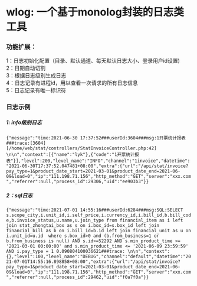 # wlog: 一个基于monolog封装的日志类工具

### 功能扩展：

1：日志初始化配置（目录、默认通道、每天默认日志大小、登录用户id设置)  
2：日期自动切割  
3：根据日志级别生成日志  
4：日志记录有进程id，用以查看一次请求的所有日志信息  
5：日志记录有唯一标识符

### 日志示例

##### 1: info级别日志

`{"message":"time:2021-06-30 17:37:52###userId:3604###msg:1开票统计报表###trace:[3604][/home/web/stat/controllers/StatInvoiceController.php:42] \n\n","context":[{"name":"lyk"},{"code":"1开票统计报表"}],"level":200,"level_name":"INFO","channel":"1invoice","datetime":"2021-06-30T17:37:52.047481+08:00","extra":{"url":"/api/stat/invoice?pay_type=1&product_date_start=2021-03-01&product_date_end=2021-06-09&load=0","ip":"111.198.71.156","http_method":"GET","server":"xxx.com","referrer":null,"process_id":29306,"uid":"ee903b3"}}`

##### 2：sql日志

`{"message":"time:2021-07-01 14:55:16###userId:6284###msg:SQL:SELECT s.scope_city,i.unit_id,i.self_price,i.currency_id,i.bill_id,b.bill_code,b.invoice_status,u.name,u.join_type from financial_item as i left join stat_zhongtai_box as s on i.box_id=s.box_id left join financial_bill as b on i.bill_id=b.id left join financial_unit as u on i.unit_id=u.id  where s.box_id>0 and (b.from_business=1 or b.from_business is null) AND s.id>=52292 AND s.min_product_time >= '2021-03-01 00:00:00' and s.min_product_time <= '2021-06-09 23:59:59' AND i.pay_type = 1 0.090804100036621###trace: \n\n","context":{},"level":100,"level_name":"DEBUG","channel":"default","datetime":"2021-07-01T14:55:16.898858+08:00","extra":{"url":"/api/stat/invoice?pay_type=1&product_date_start=2021-03-01&product_date_end=2021-06-09&load=0","ip":"111.198.71.156","http_method":"GET","server":"xxx.com","referrer":null,"process_id":29462,"uid":"f0a7f0a"}}`